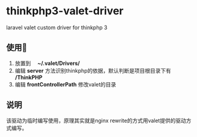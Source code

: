 # thinkphp3-valet-driver

laravel valet custom driver for thinkphp 3

## 使用

1. 放置到 　**~/.valet/Drivers/**
2. 编辑 **server** 方法识别thinkphp的依据，默认判断是项目根目录下有 **/ThinkPHP**
3. 编辑 **frontControllerPath** 修改valet的目录

## 说明

该驱动为临时编写使用，原理其实就是nginx rewrite的方式用valet提供的驱动方式编写。
